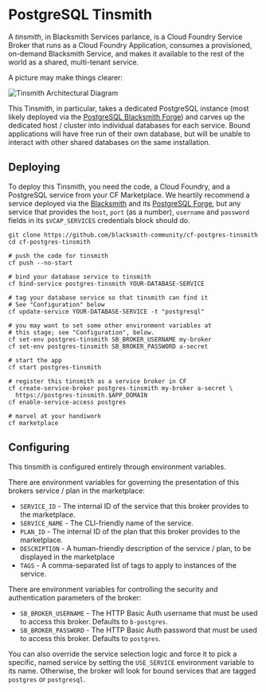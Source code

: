 PostgreSQL Tinsmith
===================

A _tinsmith_, in Blacksmith Services parlance, is a Cloud Foundry
Service Broker that runs as a Cloud Foundry Application, consumes
a provisioned, on-demand Blacksmith Service, and makes it
available to the rest of the world as a shared, multi-tenant
service.

A picture may make things clearer:

![Tinsmith Architectural Diagram](docs/tinsmith.png)

This Tinsmith, in particular, takes a dedicated PostgreSQL
instance (most likely deployed via the [PostgreSQL Blacksmith
Forge][pg-forge]) and carves up the dedicated host / cluster into
individual databases for each service.  Bound applications will
have free run of their own database, but will be unable to
interact with other shared databases on the same installation.

Deploying
---------

To deploy this Tinsmith, you need the code, a Cloud Foundry, and a
PostgreSQL service from your CF Marketplace.  We heartily
recommend a service deployed via the [Blacksmith][blacksmith] and
its [PostgreSQL Forge][pg-forge], but any service that provides the 
`host`, `port` (as a number), `username` and `password` fields 
in its `$VCAP_SERVICES` credentials block should do.

```
git clone https://github.com/blacksmith-community/cf-postgres-tinsmith
cd cf-postgres-tinsmith

# push the code for tinsmith
cf push --no-start

# bind your database service to tinsmith
cf bind-service postgres-tinsmith YOUR-DATABASE-SERVICE

# tag your database service so that tinsmith can find it
# See "Configuration" below
cf update-service YOUR-DATABASE-SERVICE -t "postgresql"

# you may want to set some other environment variables at
# this stage; see "Configuration", below.
cf set-env postgres-tinsmith SB_BROKER_USERNAME my-broker
cf set-env postgres-tinsmith SB_BROKER_PASSWORD a-secret

# start the app
cf start postgres-tinsmith

# register this tinsmith as a service broker in CF
cf create-service-broker postgres-tinsmith my-broker a-secret \
  https://postgres-tinsmith.$APP_DOMAIN
cf enable-service-access postgres

# marvel at your handiwork
cf marketplace
```

Configuring
-----------

This tinsmith is configured entirely through environment
variables.

There are environment variables for governing the presentation of
this brokers service / plan in the marketplace:

- `SERVICE_ID` - The internal ID of the service that this broker
  provides to the marketplace.
- `SERVICE_NAME` - The CLI-friendly name of the service.
- `PLAN_ID` - The internal ID of the plan that this broker
  provides to the marketplace.
- `DESCRIPTION` - A human-friendly description of the service /
  plan, to be displayed in the marketplace
- `TAGS` - A comma-separated list of tags to apply to instances
  of the service.

There are environment variables for controlling the security and
authentication parameters of the broker:

- `SB_BROKER_USERNAME` - The HTTP Basic Auth username that must
  be used to access this broker.  Defaults to `b-postgres`.
- `SB_BROKER_PASSWORD` - The HTTP Basic Auth password that must
  be used to access this broker.  Defaults to `postgres`.

You can also override the service selection logic and force it to
pick a specific, named service by setting the `USE_SERVICE`
environment variable to its name.  Otherwise, the broker will look
for bound services that are tagged `postgres` or `postgresql`.





[pg-forge]: https://github.com/blacksmith-community/postgresql-forge-boshrelease
[blacksmith]: https://github.com/cloudfoundry-community/blacksmith

